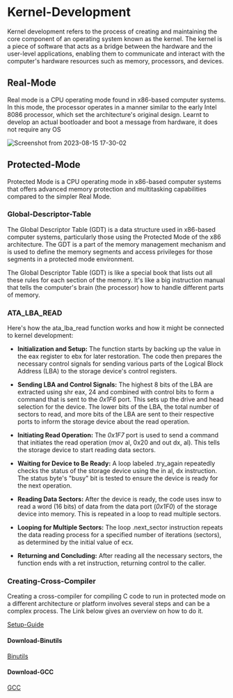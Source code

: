 # Kernel-Development

Kernel development refers to the process of creating and maintaining the core component of an operating system known as the kernel. 
The kernel is a piece of software that acts as a bridge between the hardware and the user-level applications, enabling them to communicate and interact with the computer's hardware resources such as memory, processors, and devices.

## Real-Mode


Real mode is a CPU operating mode found in x86-based computer systems. In this mode, the processor operates in a manner similar to the early Intel 8086 processor, which set the architecture's original design.
Learnt to develop an actual bootloader and boot a message from hardware, it does not require any OS

![Screenshot from 2023-08-15 17-30-02](https://github.com/anish-patil/Kernel-Development/assets/101693650/eab213d8-dae4-4e98-a368-c5f216f83808)


## Protected-Mode
Protected Mode is a CPU operating mode in x86-based computer systems that offers advanced memory protection and multitasking capabilities compared to the simpler Real Mode. 

### Global-Descriptor-Table

The Global Descriptor Table (GDT) is a data structure used in x86-based computer systems, particularly those using the Protected Mode of the x86 architecture. The GDT is a part of the memory management mechanism and is used to define the memory segments and access privileges for those segments in a protected mode environment.

The Global Descriptor Table (GDT) is like a special book that lists out all these rules for each section of the memory. It's like a big instruction manual that tells the computer's brain (the processor) how to handle different parts of memory.

### ATA_LBA_READ
Here's how the ata_lba_read function works and how it might be connected to kernel development:

   - **Initialization and Setup:**
        The function starts by backing up the value in the eax register to ebx for later restoration.
        The code then prepares the necessary control signals for sending various parts of the Logical Block Address (LBA) to the storage device's control registers.

   - **Sending LBA and Control Signals:**
        The highest 8 bits of the LBA are extracted using shr eax, 24 and combined with control bits to form a command that is sent to the _0x1F6_ port. This sets up the drive and head selection for the device.
        The lower bits of the LBA, the total number of sectors to read, and more bits of the LBA are sent to their respective ports to inform the storage device about the read operation.

   - **Initiating Read Operation:**
        The _0x1F7_ port is used to send a command that initiates the read operation (mov al, 0x20 and out dx, al). This tells the storage device to start reading data sectors.

   - **Waiting for Device to Be Ready:**
        A loop labeled .try_again repeatedly checks the status of the storage device using the in al, dx instruction. The status byte's "busy" bit is tested to ensure the device is ready for the next operation.

   - **Reading Data Sectors:**
        After the device is ready, the code uses insw to read a word (16 bits) of data from the data port (_0x1F0_) of the storage device into memory. This is repeated in a loop to read multiple sectors.

   - **Looping for Multiple Sectors:**
        The loop .next_sector instruction repeats the data reading process for a specified number of iterations (sectors), as determined by the initial value of ecx.

   - **Returning and Concluding:**
        After reading all the necessary sectors, the function ends with a ret instruction, returning control to the caller.
    
### Creating-Cross-Compiler

Creating a cross-compiler for compiling C code to run in protected mode on a different architecture or platform involves several steps and can be a complex process. The Link below gives an overview on how to do it.

[Setup-Guide](https://wiki.osdev.org/GCC_Cross-Compiler)

#### Download-Binutils

[Binutils](https://www.gnu.org/software/binutils/)

#### Download-GCC

[GCC](https://ftp.lip6.fr/pub/gcc/)



